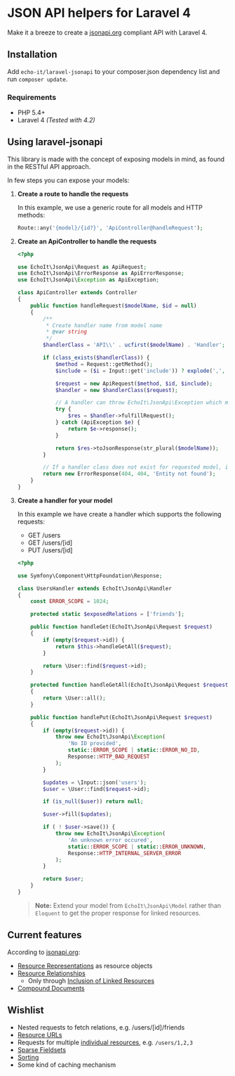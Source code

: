 JSON API helpers for Laravel 4
=====

Make it a breeze to create a [jsonapi.org](http://jsonapi.org/) compliant API with Laravel 4.

Installation
-----

Add `echo-it/laravel-jsonapi` to your composer.json dependency list and run `composer update`.

### Requirements

* PHP 5.4+
* Laravel 4 *(Tested with 4.2)*


Using laravel-jsonapi
-----

This library is made with the concept of exposing models in mind, as found in the RESTful API approach.

In few steps you can expose your models:

1. **Create a route to handle the requests**

    In this example, we use a generic route for all models and HTTP methods:

    ```php
    Route::any('{model}/{id?}', 'ApiController@handleRequest');
    ```

2. **Create an ApiController to handle the requests**

    ```php
    <?php

    use EchoIt\JsonApi\Request as ApiRequest;
    use EchoIt\JsonApi\ErrorResponse as ApiErrorResponse;
    use EchoIt\JsonApi\Exception as ApiException;

    class ApiController extends Controller
    {
        public function handleRequest($modelName, $id = null)
        {
            /**
             * Create handler name from model name
             * @var string
             */
            $handlerClass = 'API\\' . ucfirst($modelName) . 'Handler';

            if (class_exists($handlerClass)) {
                $method = Request::getMethod();
                $include = ($i = Input::get('include')) ? explode(',', $i) : $i;

                $request = new ApiRequest($method, $id, $include);
                $handler = new $handlerClass($request);

                // A handler can throw EchoIt\JsonApi\Exception which must be gracefully handled to give proper response
                try {
                    $res = $handler->fulfillRequest();
                } catch (ApiException $e) {
                    return $e->response();
                }

                return $res->toJsonResponse(str_plural($modelName));
            }

            // If a handler class does not exist for requested model, it is not considered to be exposed in the API
            return new ErrorResponse(404, 404, 'Entity not found');
        }
    }
    ```

3. **Create a handler for your model**

    In this example we have create a handler which supports the following requests:

    * GET /users
    * GET /users/[id]
    * PUT /users/[id]

    ```php
    <?php

    use Symfony\Component\HttpFoundation\Response;

    class UsersHandler extends EchoIt\JsonApi\Handler
    {
        const ERROR_SCOPE = 1024;

        protected static $exposedRelations = ['friends'];

        public function handleGet(EchoIt\JsonApi\Request $request)
        {
            if (empty($request->id)) {
                return $this->handleGetAll($request);
            }

            return \User::find($request->id);
        }

        protected function handleGetAll(EchoIt\JsonApi\Request $request)
        {
            return \User::all();
        }

        public function handlePut(EchoIt\JsonApi\Request $request)
        {
            if (empty($request->id)) {
                throw new EchoIt\JsonApi\Exception(
                    'No ID provided',
                    static::ERROR_SCOPE | static::ERROR_NO_ID,
                    Response::HTTP_BAD_REQUEST
                );
            }

            $updates = \Input::json('users');
            $user = \User::find($request->id);

            if (is_null($user)) return null;

            $user->fill($updates);

            if ( ! $user->save()) {
                throw new EchoIt\JsonApi\Exception(
                    'An unknown error occured',
                    static::ERROR_SCOPE | static::ERROR_UNKNOWN,
                    Response::HTTP_INTERNAL_SERVER_ERROR
                );
            }

            return $user;
        }
    }
    ```

    > **Note:** Extend your model from `EchoIt\JsonApi\Model` rather than `Eloquent` to get the proper response for linked resources.


Current features
-----

According to [jsonapi.org](http://jsonapi.org):

* [Resource Representations](http://jsonapi.org/format/#document-structure-resource-representations) as resource objects
* [Resource Relationships](http://jsonapi.org/format/#document-structure-resource-relationships)
   * Only through [Inclusion of Linked Resources](http://jsonapi.org/format/#fetching-includes)
* [Compound Documents](http://jsonapi.org/format/#document-structure-compound-documents)


Wishlist
-----

* Nested requests to fetch relations, e.g. /users/[id]/friends
* [Resource URLs](http://jsonapi.org/format/#document-structure-resource-urls)
* Requests for multiple [individual resources](http://jsonapi.org/format/#urls-individual-resources), e.g. `/users/1,2,3`
* [Sparse Fieldsets](http://jsonapi.org/format/#fetching-sparse-fieldsets)
* [Sorting](http://jsonapi.org/format/#fetching-sorting)
* Some kind of caching mechanism
